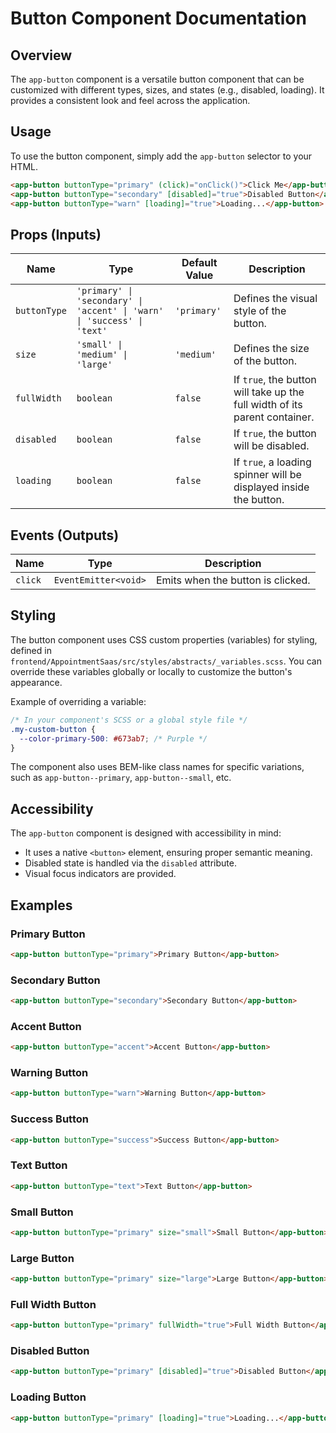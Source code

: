 # Button Component Documentation

## Overview

The `app-button` component is a versatile button component that can be customized with different types, sizes, and states (e.g., disabled, loading). It provides a consistent look and feel across the application.

## Usage

To use the button component, simply add the `app-button` selector to your HTML.

```html
<app-button buttonType="primary" (click)="onClick()">Click Me</app-button>
<app-button buttonType="secondary" [disabled]="true">Disabled Button</app-button>
<app-button buttonType="warn" [loading]="true">Loading...</app-button>
```

## Props (Inputs)

| Name        | Type                          | Default Value | Description                                          |
|-------------|-------------------------------|---------------|------------------------------------------------------|
| `buttonType`| `'primary' \| 'secondary' \| 'accent' \| 'warn' \| 'success' \| 'text'` | `'primary'`   | Defines the visual style of the button.              |
| `size`      | `'small' \| 'medium' \| 'large'` | `'medium'`    | Defines the size of the button.                      |
| `fullWidth` | `boolean`                     | `false`       | If `true`, the button will take up the full width of its parent container. |
| `disabled`  | `boolean`                     | `false`       | If `true`, the button will be disabled.              |
| `loading`   | `boolean`                     | `false`       | If `true`, a loading spinner will be displayed inside the button. |

## Events (Outputs)

| Name    | Type             | Description                                  |
|---------|------------------|----------------------------------------------|
| `click` | `EventEmitter<void>` | Emits when the button is clicked.            |

## Styling

The button component uses CSS custom properties (variables) for styling, defined in `frontend/AppointmentSaas/src/styles/abstracts/_variables.scss`. You can override these variables globally or locally to customize the button's appearance.

Example of overriding a variable:

```css
/* In your component's SCSS or a global style file */
.my-custom-button {
  --color-primary-500: #673ab7; /* Purple */
}
```

The component also uses BEM-like class names for specific variations, such as `app-button--primary`, `app-button--small`, etc.

## Accessibility

The `app-button` component is designed with accessibility in mind:
- It uses a native `<button>` element, ensuring proper semantic meaning.
- Disabled state is handled via the `disabled` attribute.
- Visual focus indicators are provided.

## Examples

### Primary Button
```html
<app-button buttonType="primary">Primary Button</app-button>
```

### Secondary Button
```html
<app-button buttonType="secondary">Secondary Button</app-button>
```

### Accent Button
```html
<app-button buttonType="accent">Accent Button</app-button>
```

### Warning Button
```html
<app-button buttonType="warn">Warning Button</app-button>
```

### Success Button
```html
<app-button buttonType="success">Success Button</app-button>
```

### Text Button
```html
<app-button buttonType="text">Text Button</app-button>
```

### Small Button
```html
<app-button buttonType="primary" size="small">Small Button</app-button>
```

### Large Button
```html
<app-button buttonType="primary" size="large">Large Button</app-button>
```

### Full Width Button
```html
<app-button buttonType="primary" fullWidth="true">Full Width Button</app-button>
```

### Disabled Button
```html
<app-button buttonType="primary" [disabled]="true">Disabled Button</app-button>
```

### Loading Button
```html
<app-button buttonType="primary" [loading]="true">Loading...</app-button>